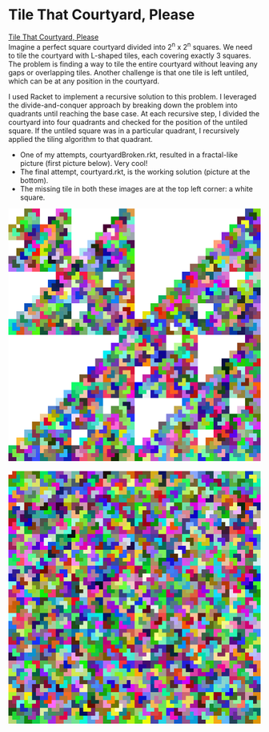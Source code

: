 # Tile That Courtyard, Please
[Tile That Courtyard, Please](https://ocw.mit.edu/courses/6-s095-programming-for-the-puzzled-january-iap-2018/4bda18c723c88ca939e5ed0714dabab0_MIT6_S095IAP18_Puzzle_7.pdf)\
Imagine a perfect square courtyard divided into 2<sup>n</sup> x 2<sup>n</sup> squares. We need to tile the courtyard with L-shaped tiles, each covering exactly 3 squares. The problem is finding a way to tile the entire courtyard without leaving any gaps or overlapping tiles. Another challenge is that one tile is left untiled, which can be at any position in the courtyard.

I used Racket to implement a recursive solution to this problem. I leveraged the divide-and-conquer approach by breaking down the problem into quadrants until reaching the base case. At each recursive step, I divided the courtyard into four quadrants and checked for the position of the untiled square. If the untiled square was in a particular quadrant, I recursively applied the tiling algorithm to that quadrant.
- One of my attempts, courtyardBroken.rkt, resulted in a fractal-like picture (first picture below). Very cool!
- The final attempt, courtyard.rkt, is the working solution (picture at the bottom).
- The missing tile in both these images are at the top left corner: a white square.

![courtyard_pregen.png](courtyard_pregen.png)
<br><br>
![courtyard_gen.png](courtyard_gen.png)
